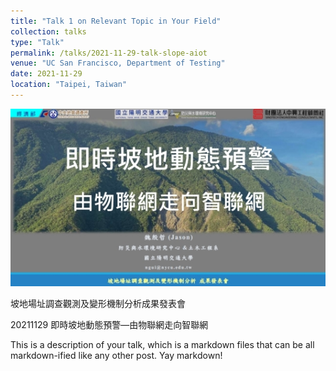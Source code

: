 ```yaml
---
title: "Talk 1 on Relevant Topic in Your Field"
collection: talks
type: "Talk"
permalink: /talks/2021-11-29-talk-slope-aiot
venue: "UC San Francisco, Department of Testing"
date: 2021-11-29
location: "Taipei, Taiwan"
---
```

<img src="/files/talks_seminar/20211129-slope-aiot.jpg">


坡地場址調查觀測及變形機制分析成果發表會

20211129 即時坡地動態預警—由物聯網走向智聯網

This is a description of your talk, which is a markdown files that can be all markdown-ified like any other post. Yay markdown!
